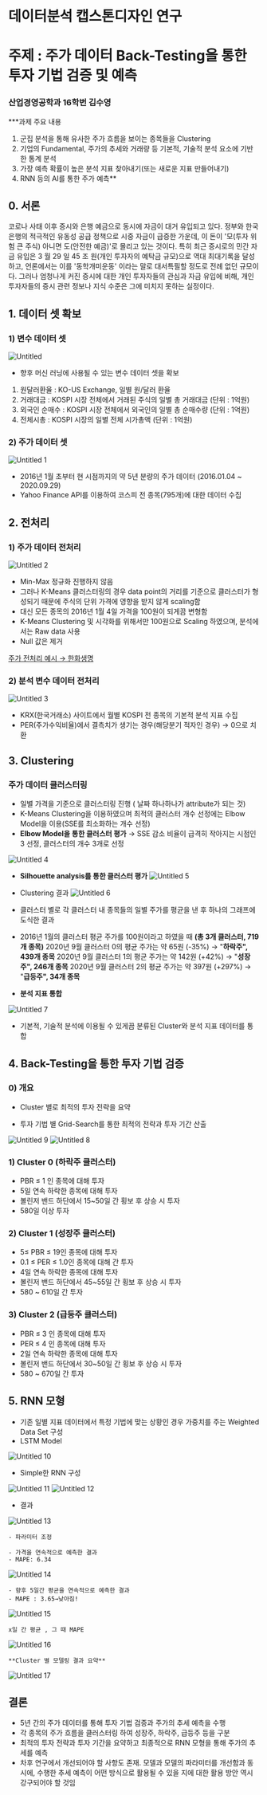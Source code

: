 # 데이터분석 캡스톤디자인 연구 

# 주제 : 주가 데이터 Back-Testing을 통한 투자 기법 검증 및 예측

### 산업경영공학과 16학번 김수영

***과제 주요 내용
1) 군집 분석을 통해 유사한 주가 흐름을 보이는 종목들을 Clustering
2) 기업의 Fundamental, 주가의 추세와 거래량 등 기본적, 기술적 분석 요소에 기반한 통계 분석
3) 가장 예측 확률이 높은 분석 지표 찾아내기(또는 새로운 지표 만들어내기)
4) RNN 등의 AI를 통한 주가 예측**

## 0. 서론

코로나 사태 이후 증시와 은행 예금으로 동시에 자금이 대거 유입되고 있다. 정부와 한국은행의 적극적인 유동성
공급 정책으로 시중 자금이 급증한 가운데, 이 돈이 '모(투자 위험 큰 주식) 아니면 도(안전한 예금)'로 몰리고
있는 것이다. 특히 최근 증시로의 민간 자금 유입은 3 월 29 일 45 조 원(개인 투자자의 예탁금 규모)으로 역대
최대기록을 달성하고, 언론에서는 이를 '동학개미운동' 이라는 말로 대서특필할 정도로 전례 없던 규모이다.
그러나 엄청나게 커진 증시에 대한 개인 투자자들의 관심과 자금 유입에 비해, 개인 투자자들의 증시 관련
정보나 지식 수준은 그에 미치지 못하는 실정이다.
## 1. 데이터 셋 확보

### 1) 변수 데이터 셋

![Untitled](https://user-images.githubusercontent.com/44190559/102570253-4eb74e80-412a-11eb-8239-2d62d920e571.png)


- 향후 머신 러닝에 사용될 수 있는 변수 데이터 셋을 확보
1. 원달러환율 : KO-US Exchange, 일별 원/달러 환율 
2. 거래대금 : KOSPI 시장 전체에서 거래된 주식의 일별 총 거래대금 (단위 : 1억원)
3. 외국인 순매수 : KOSPI 시장 전체에서 외국인의 일별 총 순매수량 (단위 : 1억원)
4. 전체시총 : KOSPI 시장의 일별 전체 시가총액 (단위 : 1억원)

### 2) 주가 데이터 셋
![Untitled 1](https://user-images.githubusercontent.com/44190559/102569967-c20c9080-4129-11eb-8c5c-b9e5fb43de8c.png)


- 2016년 1월 초부터 현 시점까지의 약 5년 분량의 주가 데이터 (2016.01.04 ~ 2020.09.29)
- Yahoo Finance API를 이용하여 코스피 전 종목(795개)에 대한 데이터 수집

## 2. 전처리

### 1) 주가 데이터 전처리
![Untitled 2](https://user-images.githubusercontent.com/44190559/102570274-58d94d00-412a-11eb-88cd-128bdf231867.png)



- Min-Max 정규화 진행하지 않음
- 그러나 K-Means 클러스터링의 경우 data point의 거리를 기준으로 클러스터가 형성되기 때문에 주식의 단위 가격에 영향을 받지 않게 scaling함
- 대신 모든 종목의 2016년 1월 4일 가격을 100원이 되게끔 변형함
- K-Means Clustering 및 시각화를 위해서만 100원으로 Scaling 하였으며, 분석에서는 Raw data 사용
- Null 값은 제거

[주가 전처리 예시 → 한화생명](https://www.notion.so/dcbfde59216c4376abd6e9cb99c4993d)

### 2) 분석 변수 데이터 전처리

![Untitled 3](https://user-images.githubusercontent.com/44190559/102570314-6e4e7700-412a-11eb-9647-17fabdcb8f92.png)

- KRX(한국거래소) 사이트에서 월별 KOSPI 전 종목의 기본적 분석 지표 수집
- PER(주가수익비율)에서 결측치가 생기는 경우(해당분기 적자인 경우)
→ 0으로 치환

## 3. Clustering

### 주가 데이터 클러스터링

- 일별 가격을 기준으로 클러스터링 진행 ( 날짜 하나하나가 attribute가 되는 것)
- K-Means Clustering을 이용하였으며 최적의 클러스터 개수 선정에는 Elbow Model을 이용(SSE를 최소화하는 개수 선정)
- **Elbow Model을 통한 클러스터 평가** → SSE 감소 비율이 급격히 작아지는 시점인 3 선정, 클러스터의 개수 3개로 선정

![Untitled 4](https://user-images.githubusercontent.com/44190559/102570332-79090c00-412a-11eb-8a86-1a453675f468.png)


- **Silhouette analysis를 통한 클러스터 평가**
![Untitled 5](https://user-images.githubusercontent.com/44190559/102570356-83c3a100-412a-11eb-900f-9cffcfdaea6a.png)



- Clustering 결과
![Untitled 6](https://user-images.githubusercontent.com/44190559/102570368-8cb47280-412a-11eb-9d33-f276d20720d2.png)


- 클러스터 별로 각 클러스터 내 종목들의 일별 주가를 평균을 낸 후 하나의 그래프에 도식한 결과
- 2016년 1월의 클러스터 평균 주가를 100원이라고 하였을 때 **(총 3개 클러스터, 719개 종목)**
2020년 9월 클러스터 0의 평균 주가는  약 65원 (-35%) → "**하락주", 439개 종목**
2020년 9월 클러스터 1의 평균 주가는  약 142원 (+42%) → "**성장주", 246개 종목**
2020년 9월 클러스터 2의 평균 주가는  약 397원 (+297%) → "**급등주", 34개 종목**

- **분석 지표 통합**

![Untitled 7](https://user-images.githubusercontent.com/44190559/102570404-9b9b2500-412a-11eb-8d69-9ad3aa677b8b.png)


- 기본적, 기술적 분석에 이용될 수 있게끔 분류된 Cluster와 분석 지표 데이터를 통합

## 4. Back-Testing을 통한 투자 기법 검증

### 0) 개요

- Cluster 별로 최적의 투자 전략을 요약

- 투자 기법 별 Grid-Search를 통한 최적의 전략과 투자 기간 산출

![Untitled 9](https://user-images.githubusercontent.com/44190559/102570424-a786e700-412a-11eb-909f-8e8a93e37361.png)
![Untitled 8](https://user-images.githubusercontent.com/44190559/102570432-ac4b9b00-412a-11eb-945c-408d2c57f050.png)


### 1) Cluster 0 (하락주 클러스터)

- PBR ≤ 1 인 종목에 대해 투자
- 5일 연속 하락한 종목에 대해 투자
- 볼린저 밴드 하단에서 15~50일 간 횡보 후 상승 시 투자
- 580일 이상 투자

### 2) Cluster 1 (성장주 클러스터)

- 5≤ PBR ≤ 19인 종목에 대해  투자
- 0.1 ≤ PER ≤ 1.0인 종목에 대해 간 투자
- 4일 연속 하락한 종목에 대해 투자
- 볼린저 밴드 하단에서 45~55일 간 횡보 후 상승 시 투자
- 580 ~ 610일 간 투자

### 3) Cluster 2 (급등주 클러스터)

- PBR ≤ 3 인 종목에 대해 투자
- PER ≤ 4 인 종목에 대해 투자
- 2일 연속 하락한 종목에 대해 투자
- 볼린저 밴드 하단에서 30~50일 간 횡보 후 상승 시 투자
- 580 ~ 670일 간 투자

## 5. RNN 모형

- 기존 일별 지표 데이터에서 특정 기법에 맞는 상황인 경우 가중치를 주는 Weighted Data Set 구성
- LSTM Model

![Untitled 10](https://user-images.githubusercontent.com/44190559/102570456-b53c6c80-412a-11eb-8e1a-0b7dfd8b47f9.png)


- Simple한 RNN 구성

![Untitled 11](https://user-images.githubusercontent.com/44190559/102570485-c2f1f200-412a-11eb-9a1e-12decf0a2f82.png)
![Untitled 12](https://user-images.githubusercontent.com/44190559/102570487-c4231f00-412a-11eb-8f4d-e42159138861.png)

- 결과

![Untitled 13](https://user-images.githubusercontent.com/44190559/102570497-ceddb400-412a-11eb-88fa-3675b1748521.png)

    - 파라미터 조정

    - 가격을 연속적으로 예측한 결과
    - MAPE: 6.34

![Untitled 14](https://user-images.githubusercontent.com/44190559/102570520-de5cfd00-412a-11eb-9ec6-beaf9abee574.png)


    - 향후 5일간 평균을 연속적으로 예측한 결과
    - MAPE : 3.65→낮아짐!

![Untitled 15](https://user-images.githubusercontent.com/44190559/102570538-e6b53800-412a-11eb-8dd0-866fc6770e65.png)


    x일 간 평균 , 그 때 MAPE 

![Untitled 16](https://user-images.githubusercontent.com/44190559/102570543-eddc4600-412a-11eb-9cb5-8a9b2334caf3.png)


    **Cluster 별 모델링 결과 요약**



![Untitled 17](https://user-images.githubusercontent.com/44190559/102570557-f6cd1780-412a-11eb-87a6-7540e528ad38.png)

## 결론

- 5년 간의 주가 데이터를 통해 투자 기법 검증과 주가의 추세 예측을 수행
- 각 종목의 주가 흐름을 클러스터링 하여 성장주, 하락주, 급등주 등을 구분
- 최적의 투자 전략과 투자 기간을 요약하고 최종적으로 RNN 모형을 통해 주가의 추세를 예측
- 차후 연구에서 개선되어야 할 사항도 존재. 모델과 모델의 파라미터를 개선함과 동시에, 수행한 추세 예측이 어떤 방식으로 활용될 수 있을 지에 대한 활용 방안 역시 강구되어야 할 것임
